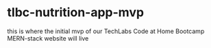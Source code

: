 # tlbc-nutrition-app-mvp
this is where the initial mvp of our TechLabs Code at Home Bootcamp MERN-stack website will live
